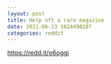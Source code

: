 ```yaml
--- 
layout: post 
title: Help nft a rare magazine 
date: 2021-06-23 1624490207 
categories: reddit 
--- 
```

https://redd.it/o6oggi